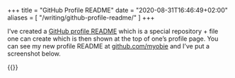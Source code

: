 +++
title = "GitHub Profile README"
date = "2020-08-31T16:46:49+02:00"
aliases = [
  "/writing/github-profile-readme/"
]
+++

I’ve created a [GitHub profile README](https://docs.github.com/en/github/setting-up-and-managing-your-github-profile/managing-your-profile-readme) which is a special repository + file one can create which is then shown at the top of one’s profile page. You can see my new profile README at [github.com/myobie](https://github.com/myobie) and I’ve put a screenshot below.

{{<fig
  src="screenshot@2x.png"
  alt="Screenshot of my github profile README"
  link="https://github.com/myobie" />}}
